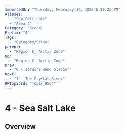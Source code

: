 ```yaml
---
ImportedOn: "Thursday, February 16, 2023 6:10:23 PM"
Aliases:
  - "Sea Salt Lake"
  - "Area 4"
Category: "Scene"
Prefix: "4"
Tags:
  - "Category/Scene"
parent:
  - "Region C_ Arctic Zone"
up:
  - "Region C_ Arctic Zone"
prev:
  - "6 - Joral's Hand Glacier"
next:
  - "1 - The Crystal River"
RWtopicId: "Topic_9504"
---
```

# 4 - Sea Salt Lake
## Overview
